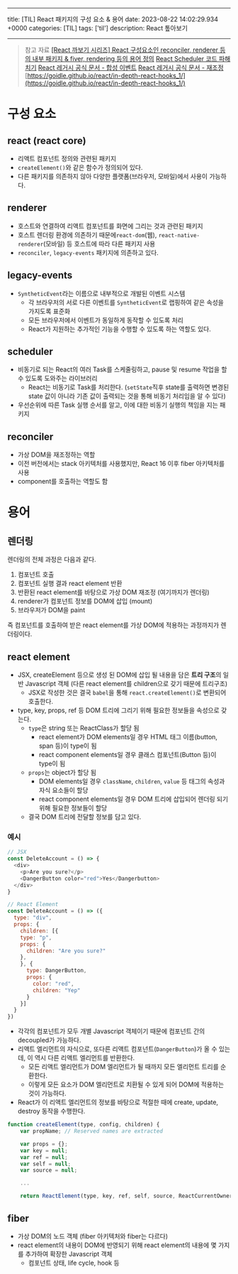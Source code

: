 

---
title: [TIL] React 패키지의 구성 요소 & 용어
date: 2023-08-22 14:02:29.934 +0000
categories: [TIL]
tags: ['til']
description: React 톺아보기


---

> 참고 자료
> [[React 까보기 시리즈] React 구성요소인 reconciler, renderer 등의 내부 패키지 & fiver, rendering 등의 용어 정의](https://youtu.be/Cozfyv57JiY)
> [React Scheduler 코드 파해치기](https://velog.io/@eunseo9808/React-Scheduler-%EC%BD%94%EB%93%9C-%ED%8C%8C%ED%95%B4%EC%B9%98%EA%B8%B0)
> [React 레거시 공식 문서 - 합성 이벤트](https://ko.legacy.reactjs.org/docs/events.html)
> [React 레거시 공식 문서 - 재조정](https://ko.legacy.reactjs.org/docs/reconciliation.html)
> [https://goidle.github.io/react/in-depth-react-hooks_1/](https://goidle.github.io/react/in-depth-react-hooks_1/)

# 구성 요소

## react (react core)

- 리액트 컴포넌트 정의와 관련된 패키지
- `createElement()`와 같은 함수가 정의되어 있다.
- 다른 패키지를 의존하지 않아 다양한 플랫폼(브라우저, 모바일)에서 사용이 가능하다.

## renderer

- 호스트와 연결하여 리액트 컴포넌트를 화면에 그리는 것과 관련된 패키지
- 호스트 렌더링 환경에 의존하기 때문에`react-dom`(웹), `react-native-renderer`(모바일) 등 호스트에 따라 다른 패키지 사용
- `reconciler`, `legacy-events` 패키지에 의존하고 있다.

## legacy-events

- `SyntheticEvent`라는 이름으로 내부적으로 개발된 이벤트 시스템
  - 각 브라우저의 서로 다른 이벤트를 `SyntheticEvent`로 랩핑하여 같은 속성을 가지도록 표준화
  - 모든 브라우저에서 이벤트가 동일하게 동작할 수 있도록 처리
  - React가 지원하는 추가적인 기능을 수행할 수 있도록 하는 역할도 있다.

## scheduler

- 비동기로 되는 React의 여러 Task를 스케줄링하고, pause 및 resume 작업을 할 수 있도록 도와주는 라이브러리
  - React는 비동기로 Task를 처리한다. (`setState`직후 state를 출력하면 변경된 state 값이 아니라 기존 값이 출력되는 것을 통해 비동기 처리임을 알 수 있다)
- 우선순위에 따른 Task 실행 순서를 알고, 이에 대한 비동기 실행의 책임을 지는 패키지

## reconciler

- 가상 DOM을 재조정하는 역할
- 이전 버전에서는 stack 아키텍처를 사용했지만, React 16 이후 fiber 아키텍처를 사용
- component를 호출하는 역할도 함

# 용어

## 렌더링

렌더링의 전체 과정은 다음과 같다.

1. 컴포넌트 호출
2. 컴포넌트 실행 결과 react element 반환
3. 반환된 react element를 바탕으로 가상 DOM 재조정 (여기까지가 렌더링)
4. renderer가 컴포넌트 정보를 DOM에 삽입 (mount)
5. 브라우저가 DOM을 paint

즉 컴포넌트를 호출하여 받은 react element를 가상 DOM에 적용하는 과정까지가 렌더링이다.

## react element

- JSX, createElement 등으로 생성 된 DOM에 삽입 될 내용을 담은 **트리 구조**의 일반 Javascript 객체 (다른 react element를 children으로 갖기 때문에 트리구조)
  - JSX로 작성한 것은 결국 `babel`을 통해 `react.createElement()`로 변환되어 호출한다.
- type, key, props, ref 등 DOM 트리에 그리기 위해 필요한 정보들을 속성으로 갖는다.
  - `type`은 string 또는 ReactClass가 할당 됨
    - react element가 DOM elements일 경우 HTML 태그 이름(button, span 등)이 type이 됨
    - react component elements일 경우 클래스 컴포넌트(Button 등)이 type이 됨
  - `props`는 object가 할당 됨
    - DOM elements일 경우 `className`, `children`, `value` 등 태그의 속성과 자식 요소들이 할당
    - react component elements일 경우 DOM 트리에 삽입되어 렌더링 되기 위해 필요한 정보들이 할당
  - 결국 DOM 트리에 전달할 정보를 담고 있다.
### 예시

```javascript
// JSX
const DeleteAccount = () => {
  <div>
    <p>Are you sure?</p>
  	<DangerButton color="red">Yes</Dangerbutton>
  </div>
}
```

```javascript
// React Element
const DeleteAccount = () => ({
  type: "div",
  props: {
    children: [{
    type: "p",
    props: {
      children: "Are you sure?"
    },
    }, {
      type: DangerButton,
      props: {
        color: "red",
        children: "Yep"
      }
    }]
  }
})
```

- 각각의 컴포넌트가 모두 개별 Javascript 객체이기 때문에 컴포넌트 간의 decoupled가 가능하다.
- 리액트 엘리먼트의 자식으로, 또다른 리액트 컴포넌트(`DangerButton`)가 올 수 있는데, 이 역시 다른 리액트 엘리먼트를 반환한다.
  - 모든 리액트 엘리먼트가 DOM 엘리먼트가 될 때까지 모든 엘리먼트 트리를 순환한다.
  - 이렇게 모든 요소가 DOM 엘리먼트로 치환될 수 있게 되어 DOM에 적용하는 것이 가능하다.
- React가 이 리액트 엘리먼트의 정보를 바탕으로 적절한 때에 create, update, destroy 동작을 수행한다.

```javascript
function createElement(type, config, children) {
    var propName; // Reserved names are extracted

    var props = {};
    var key = null;
    var ref = null;
    var self = null;
    var source = null;

    ...

    return ReactElement(type, key, ref, self, source, ReactCurrentOwner.current, props);
```

## fiber

- 가상 DOM의 노드 객체 (fiber 아키텍처와 fiber는 다르다)
- react element의 내용이 DOM에 반영되기 위해 react element의 내용에 몇 가지를 추가하여 확장한 Javascript 객체
  - 컴포넌트 상태, life cycle, hook 등


        